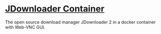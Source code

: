 # [JDownloader Container](https://hub.docker.com/r/jlesage/jdownloader-2)

The open source download manager JDownloader 2 in a docker container with Web-VNC GUI.

